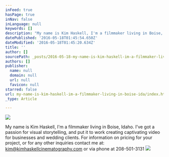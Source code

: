 ```yaml
---
inFeed: true
hasPage: true
inNav: false
inLanguage: null
keywords: []
description: "My name is Kim Haskell, I'm a filmmaker living in Boise, Idaho. I've got a passion for visual storytelling, and put it to work creating captivating video for businesses and wedding clients. For information on pricing for your project, or for any other inquiries contact me at: kim@kimhaskellcinematography.com or via phone at 208-501-3131"
datePublished: '2016-05-18T01:45:54.650Z'
dateModified: '2016-05-18T01:45:20.634Z'
title: ''
author: []
sourcePath: _posts/2016-05-18-my-name-is-kim-haskell-im-a-filmmaker-living-in-boise-ida.md
authors: []
publisher:
  name: null
  domain: null
  url: null
  favicon: null
starred: false
url: my-name-is-kim-haskell-im-a-filmmaker-living-in-boise-ida/index.html
_type: Article

---
```

![](https://the-grid-user-content.s3-us-west-2.amazonaws.com/dd88d2c6-5784-446b-873d-7bf100ff154e.jpg)

My name is Kim Haskell, I'm a filmmaker living in Boise, Idaho. I've got a passion for visual storytelling, and put it to work creating captivating video for businesses and wedding clients. For information on pricing for your project, or for any other inquiries contact me at: kim@kimhaskellcinematography.com or via phone at 208-501-3131
![](https://the-grid-user-content.s3-us-west-2.amazonaws.com/6478f0b5-02e2-4615-b515-5ef1ca17ae1b.jpg)